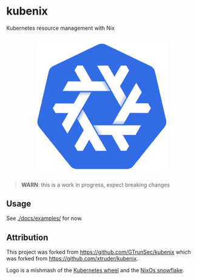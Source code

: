 # kubenix

Kubernetes resource management with Nix

<img style="display: block;  margin: 2em auto;" src="./docs/logo.svg" alt="nixos logo in kubernetes blue" width="350"/>

> **WARN**: this is a work in progress, expect breaking changes

## Usage

See [./docs/examples/](./docs/examples/) for now.

<!-- Apply all resources with

    nix run github:hall/kubenix

> **HINT**: run `nix run github:hall/kubenix -- --help` for more commands

A minimal example flake:

```nix
{
  inputs.kubenix = "github:hall/kubenix";
  outputs = {self, ...}@inputs: {
    # nixosConfigurations.hostname = {
    #   modules = [ inputs.kubenix.nixosModule ];
    # };
    kubernetes.cluster.resources.pod.test.spec.containers.nginx.image = "nginx";
  }
}
```

A more complete example config:

```nix
{
  kubernetes = {
    context = "default";
    resources = {};
    helm = {
      releases = {};
    };
    docker = {};
  }
}
``` -->

## Attribution

This project was forked from https://github.com/GTrunSec/kubenix which was forked from https://github.com/xtruder/kubenix.

Logo is a mishmash of the [Kubernetes wheel](https://github.com/kubernetes/kubernetes/blob/master/logo/logo.svg) and the [NixOs snowflake](https://github.com/NixOS/nixos-artwork/blob/master/logo/white.svg).
